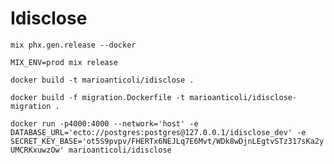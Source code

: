 # Idisclose

`mix phx.gen.release --docker`

`MIX_ENV=prod mix release`

`docker build -t marioanticoli/idisclose .`

`docker build -f migration.Dockerfile -t marioanticoli/idisclose-migration .`

`docker run -p4000:4000 --network='host' -e DATABASE_URL='ecto://postgres:postgres@127.0.0.1/idisclose_dev' -e SECRET_KEY_BASE='ot5S9pvpv/FHERTx6NEJLq7E6Mvt/WDk8wDjnLEgtvSTz317sKa2yUMCRKxuwzOw' marioanticoli/idisclose`
